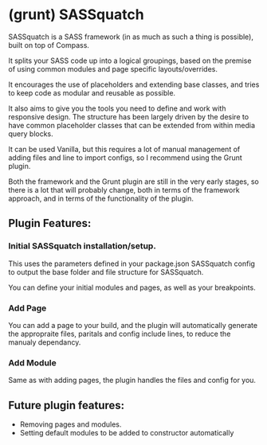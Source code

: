 # (grunt) SASSquatch

SASSquatch is a SASS framework (in as much as such a thing is possible), built on top of Compass.

It splits your SASS code up into a logical groupings, based on the premise of using common modules and page specific layouts/overrides. 

It encourages the use of placeholders and extending base classes, and tries to keep code as modular and reusable as possible. 

It also aims to give you the tools you need to define and work with responsive design. The structure has been largely driven by the desire to have common placeholder classes that can be extended from within media query blocks.

It can be used Vanilla, but this requires a lot of manual management of adding files and line to import configs, so I recommend using the Grunt plugin.

Both the framework and the Grunt plugin are still in the very early stages, so there is a lot that will probably change, both in terms of the framework approach, and in terms of the functionality of the plugin.

## Plugin Features:

### Initial SASSquatch installation/setup.

This uses the parameters defined in your package.json SASSquatch config to output the base folder and file structure for SASSquatch.

You can define your initial modules and pages, as well as your breakpoints.

### Add Page

You can add a page to your build, and the plugin will automatically generate the appropraite files, paritals and config include lines, to reduce the manualy dependancy.

### Add Module

Same as with adding pages, the plugin handles the files and config for you.

## Future plugin features:

* Removing pages and modules.
* Setting default modules to be added to constructor automatically